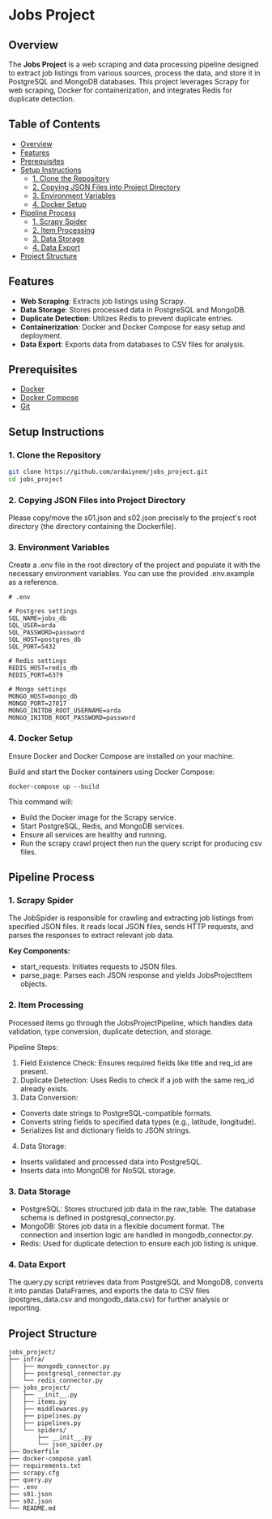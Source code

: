 # Jobs Project

## Overview

The **Jobs Project** is a web scraping and data processing pipeline designed to extract job listings from various sources, process the data, and store it in PostgreSQL and MongoDB databases. This project leverages Scrapy for web scraping, Docker for containerization, and integrates Redis for duplicate detection.

## Table of Contents

- [Overview](#overview)
- [Features](#features)
- [Prerequisites](#prerequisites)
- [Setup Instructions](#setup-instructions)
  - [1. Clone the Repository](#1-clone-the-repository)
  - [2. Copying JSON Files into Project Directory](#2-copying-json-files-into-project-directory)
  - [3. Environment Variables](#3-environment-variables)
  - [4. Docker Setup](#4-docker-setup)
- [Pipeline Process](#pipeline-process)
  - [1. Scrapy Spider](#1-scrapy-spider)
  - [2. Item Processing](#2-item-processing)
  - [3. Data Storage](#3-data-storage)
  - [4. Data Export](#4-data-export)
- [Project Structure](#project-structure)

## Features

- **Web Scraping**: Extracts job listings using Scrapy.
- **Data Storage**: Stores processed data in PostgreSQL and MongoDB.
- **Duplicate Detection**: Utilizes Redis to prevent duplicate entries.
- **Containerization**: Docker and Docker Compose for easy setup and deployment.
- **Data Export**: Exports data from databases to CSV files for analysis.

## Prerequisites

- [Docker](https://www.docker.com/get-started)
- [Docker Compose](https://docs.docker.com/compose/install/)
- [Git](https://git-scm.com/downloads)

## Setup Instructions

### 1. Clone the Repository
```bash
git clone https://github.com/ardaiynem/jobs_project.git
cd jobs_project
```
### 2. Copying JSON Files into Project Directory
Please copy/move the s01.json and s02.json precisely to the project's root directory (the directory containing the Dockerfile).

### 3. Environment Variables
Create a .env file in the root directory of the project and populate it with the necessary environment variables. You can use the provided .env.example as a reference.

```
# .env

# Postgres settings
SQL_NAME=jobs_db
SQL_USER=arda
SQL_PASSWORD=password
SQL_HOST=postgres_db
SQL_PORT=5432

# Redis settings
REDIS_HOST=redis_db
REDIS_PORT=6379

# Mongo settings
MONGO_HOST=mongo_db
MONGO_PORT=27017
MONGO_INITDB_ROOT_USERNAME=arda
MONGO_INITDB_ROOT_PASSWORD=password
```

### 4. Docker Setup
Ensure Docker and Docker Compose are installed on your machine.

Build and start the Docker containers using Docker Compose:

```
docker-compose up --build
```

This command will:

- Build the Docker image for the Scrapy service.
- Start PostgreSQL, Redis, and MongoDB services.
- Ensure all services are healthy and running.
- Run the scrapy crawl project then run the query script for producing csv files.

## Pipeline Process
### 1. Scrapy Spider
The JobSpider is responsible for crawling and extracting job listings from specified JSON files. It reads local JSON files, sends HTTP requests, and parses the responses to extract relevant job data.

**Key Components:**

- start_requests: Initiates requests to JSON files.
- parse_page: Parses each JSON response and yields JobsProjectItem objects.

### 2. Item Processing
Processed items go through the JobsProjectPipeline, which handles data validation, type conversion, duplicate detection, and storage.

Pipeline Steps:

1. Field Existence Check: Ensures required fields like title and req_id are present.
2. Duplicate Detection: Uses Redis to check if a job with the same req_id already exists.
3. Data Conversion:
- Converts date strings to PostgreSQL-compatible formats.
- Converts string fields to specified data types (e.g., latitude, longitude).
- Serializes list and dictionary fields to JSON strings.
4. Data Storage:
- Inserts validated and processed data into PostgreSQL.
- Inserts data into MongoDB for NoSQL storage.

### 3. Data Storage
- PostgreSQL: Stores structured job data in the raw_table. The database schema is defined in postgresql_connector.py.
- MongoDB: Stores job data in a flexible document format. The connection and insertion logic are handled in mongodb_connector.py.
- Redis: Used for duplicate detection to ensure each job listing is unique.

### 4. Data Export
The query.py script retrieves data from PostgreSQL and MongoDB, converts it into pandas DataFrames, and exports the data to CSV files (postgres_data.csv and mongodb_data.csv) for further analysis or reporting.

## Project Structure
```
jobs_project/
├── infra/
│   ├── mongodb_connector.py
│   ├── postgresql_connector.py
│   └── redis_connector.py
├── jobs_project/
│   ├── __init__.py
│   ├── items.py
│   ├── middlewares.py
│   ├── pipelines.py
│   ├── pipelines.py
│   └── spiders/
│       ├── __init__.py
│       └── json_spider.py
├── Dockerfile
├── docker-compose.yaml
├── requirements.txt
├── scrapy.cfg
├── query.py
├── .env
├── s01.json
├── s02.json
└── README.md
```
